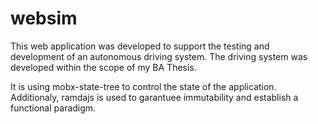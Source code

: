 # websim

This web application was developed to support the testing and development of an autonomous driving system. The driving system was developed within the scope of my BA Thesis.

It is using mobx-state-tree to control the state of the application. Additionaly, ramdajs is used to garantuee immutability and establish a functional paradigm.
